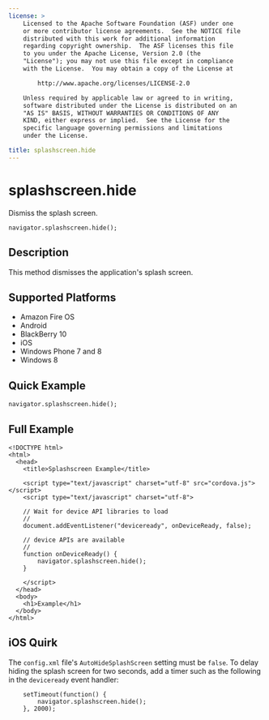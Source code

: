 ```yaml
---
license: >
    Licensed to the Apache Software Foundation (ASF) under one
    or more contributor license agreements.  See the NOTICE file
    distributed with this work for additional information
    regarding copyright ownership.  The ASF licenses this file
    to you under the Apache License, Version 2.0 (the
    "License"); you may not use this file except in compliance
    with the License.  You may obtain a copy of the License at

        http://www.apache.org/licenses/LICENSE-2.0

    Unless required by applicable law or agreed to in writing,
    software distributed under the License is distributed on an
    "AS IS" BASIS, WITHOUT WARRANTIES OR CONDITIONS OF ANY
    KIND, either express or implied.  See the License for the
    specific language governing permissions and limitations
    under the License.

title: splashscreen.hide
---
```


# splashscreen.hide

Dismiss the splash screen.

    navigator.splashscreen.hide();

## Description

This method dismisses the application's splash screen.

## Supported Platforms

- Amazon Fire OS
- Android
- BlackBerry 10
- iOS
- Windows Phone 7 and 8
- Windows 8

## Quick Example

    navigator.splashscreen.hide();

## Full Example

    <!DOCTYPE html>
    <html>
      <head>
        <title>Splashscreen Example</title>

        <script type="text/javascript" charset="utf-8" src="cordova.js"></script>
        <script type="text/javascript" charset="utf-8">

        // Wait for device API libraries to load
        //
        document.addEventListener("deviceready", onDeviceReady, false);

        // device APIs are available
        //
        function onDeviceReady() {
            navigator.splashscreen.hide();
        }

        </script>
      </head>
      <body>
        <h1>Example</h1>
      </body>
    </html>

## iOS Quirk

The `config.xml` file's `AutoHideSplashScreen` setting must be
`false`. To delay hiding the splash screen for two seconds, add a
timer such as the following in the `deviceready` event handler:

        setTimeout(function() {
            navigator.splashscreen.hide();
        }, 2000);
